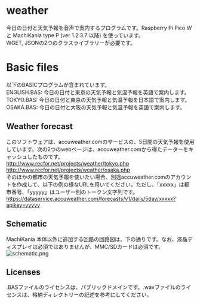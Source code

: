 # weather
今日の日付と天気予報を音声で案内するプログラムです。Raspberry Pi Pico W と MachiKania type P (ver 1.2.3.7 以降) を使っています。  
WGET, JSONの2つのクラスライブラリーが必要です。

# Basic files
以下のBASICプログラムが含まれています。  
ENGLISH.BAS: 今日の日付と東京の天気予報と気温予報を英語で案内します。  
TOKYO.BAS: 今日の日付と東京の天気予報と気温予報を日本語で案内します。  
OSAKA.BAS: 今日の日付と大阪の天気予報と気温予報を英語で案内します。  

## Weather forecast
このソフトウェアは、accuweather.comのサービスの、5日間の天気予報を使用しています。次の2つのwebページは、accuweather.comから得たデーターをキャッシュしたものです。  
http://www.recfor.net/projects/weather/tokyo.php  
http://www.recfor.net/projects/weather/osaka.php  
そのほかの都市の天気予報を使いたい場合、別途accuweather.comのアカウントを作成して、以下の例の様なURLを用いてください。ただし、「xxxxx」は都市番号、「yyyyy」はユーザー別のトークン文字列です。  
https://dataservice.accuweather.com/forecasts/v1/daily/5day/xxxxx?apikey=yyyyy

## Schematic
MachiKania 本体以外に追加する回路の回路図は、下の通りです。なお、液晶ディスプレイは必須ではありませんが、MMC/SDカードは必須です。
![schematic.png](shematic.png)

## Licenses
.BASファイルのライセンスは、パブリックドメインです。.wavファイルのライセンスは、格納ディレクトリーの記述を参考にしてください。  
